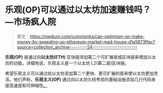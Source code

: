 # 乐观(OP)可以通过以太坊加速赚钱吗？—市场疯人院

> 原文：<https://medium.com/coinmonks/can-optimism-op-make-money-by-speeding-up-ethereum-market-mad-house-d1a5873ffac?source=collection_archive---------24----------------------->

**乐观(OP)** 是通过向**以太坊(ETH)** 区块链添加第二个可扩展层或区块链来增加以太坊的功能。详细地说，乐观主义是一个以太坊 L2(第二层)区块链。

希望乐观主义可以通过给以太坊添加第二个更快、更可扩展的层来使以太坊更加灵活。他们声称，**乐观主义(OP)** 通过向以太坊久经考验的基础设施添加几行代码来提高速度和可伸缩性[。](https://www.optimism.io/)